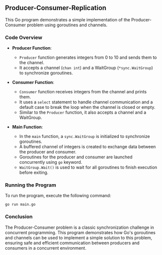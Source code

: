 ## Producer-Consumer-Replication

This Go program demonstrates a simple implementation of the Producer-Consumer problem using goroutines and channels.

### Code Overview

- **Producer Function**: 
  - `Producer` function generates integers from 0 to 10 and sends them to the channel.
  - It accepts a channel (`chan int`) and a WaitGroup (`*sync.WaitGroup`) to synchronize goroutines.

- **Consumer Function**:
  - `Consumer` function receives integers from the channel and prints them.
  - It uses a `select` statement to handle channel communication and a default case to break the loop when the channel is closed or empty.
  - Similar to the `Producer` function, it also accepts a channel and a WaitGroup.

- **Main Function**:
  - In the `main` function, a `sync.WaitGroup` is initialized to synchronize goroutines.
  - A buffered channel of integers is created to exchange data between the producer and consumer.
  - Goroutines for the producer and consumer are launched concurrently using `go` keyword.
  - `WaitGroup.Wait()` is used to wait for all goroutines to finish execution before exiting.

### Running the Program

To run the program, execute the following command:

```shell
go run main.go
```

### Conclusion

The Producer-Consumer problem is a classic synchronization challenge in concurrent programming. This program demonstrates how Go's goroutines and channels can be used to implement a simple solution to this problem, ensuring safe and efficient communication between producers and consumers in a concurrent environment.
